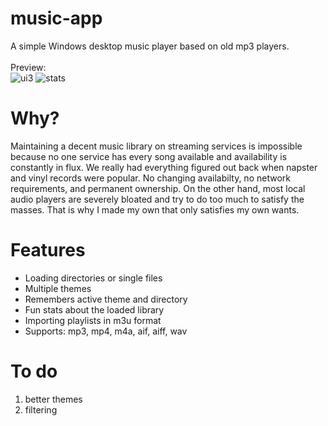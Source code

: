 # music-app
A simple Windows desktop music player based on old mp3 players. \
\
Preview:\
![ui3](https://github.com/user-attachments/assets/2e378f12-cb6a-4d1a-a2fe-b77f685df1a3)
![stats](https://github.com/josef-alt/music-app/assets/30385688/2a3e8fec-f62a-4795-9425-2f1fc8d0bff7)

# Why?
Maintaining a decent music library on streaming services is impossible because no one service has every song available and availability is constantly in flux. We really had everything figured out back when napster and vinyl records were popular. No changing availabilty, no network requirements, and permanent ownership. On the other hand, most local audio players are severely bloated and try to do too much to satisfy the masses. That is why I made my own that only satisfies my own wants.
# Features
* Loading directories or single files
* Multiple themes
* Remembers active theme and directory
* Fun stats about the loaded library
* Importing playlists in m3u format
* Supports: mp3, mp4, m4a, aif, aiff, wav
# To do
1. better themes
2. filtering

